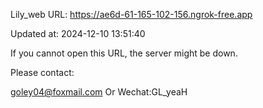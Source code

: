 Lily_web URL: https://ae6d-61-165-102-156.ngrok-free.app

Updated at: 2024-12-10 13:51:40

If you cannot open this URL, the server might be down.

Please contact: 

goley04@foxmail.com Or Wechat:GL_yeaH